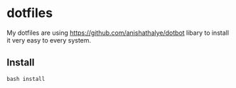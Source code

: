 # dotfiles
My dotfiles are using https://github.com/anishathalye/dotbot libary to install it very easy to every system. 


## Install

    bash install
